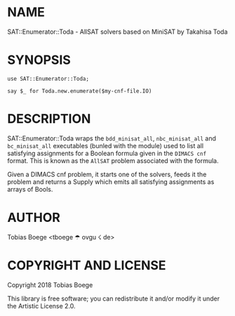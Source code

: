 NAME
====

SAT::Enumerator::Toda - AllSAT solvers based on MiniSAT by Takahisa Toda

SYNOPSIS
========

``` perl6
use SAT::Enumerator::Toda;

say $_ for Toda.new.enumerate($my-cnf-file.IO)
```

DESCRIPTION
===========

SAT::Enumerator::Toda wraps the `bdd_minisat_all`, `nbc_minisat_all` and `bc_minisat_all` executables (bunled with the module) used to list all satisfying assignments for a Boolean formula given in the `DIMACS cnf` format. This is known as the `AllSAT` problem associated with the formula.

Given a DIMACS cnf problem, it starts one of the solvers, feeds it the problem and returns a Supply which emits all satisfying assignments as arrays of Bools.

AUTHOR
======

Tobias Boege <tboege ☂ ovgu ☇ de>

COPYRIGHT AND LICENSE
=====================

Copyright 2018 Tobias Boege

This library is free software; you can redistribute it and/or modify it under the Artistic License 2.0.

